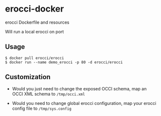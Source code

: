 # erocci-docker
erocci Dockerfile and resources

Will run a local erocci on port 

## Usage

```
$ docker pull erocci/erocci
$ docker run --name demo_erocci -p 80 -d erocci/erocci
```

## Customization

* Would you just need to change the exposed OCCI schema, map an OCCI
  XML schema to `/tmp/occi.xml`

* Would you need to change global erocci configuration, map your
  erocci config file to `/tmp/sys.config`
  